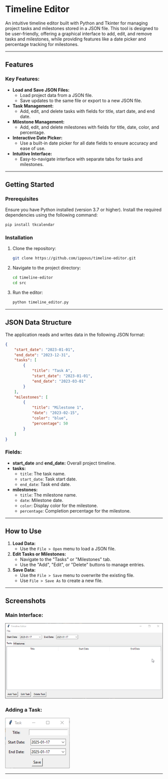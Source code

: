 # Timeline Editor

An intuitive timeline editor built with Python and Tkinter for managing project tasks and milestones stored in a JSON file. This tool is designed to be user-friendly, offering a graphical interface to add, edit, and remove tasks and milestones, while providing features like a date picker and percentage tracking for milestones.

---

## Features

### Key Features:
- **Load and Save JSON Files:**
  - Load project data from a JSON file.
  - Save updates to the same file or export to a new JSON file.
- **Task Management:**
  - Add, edit, and delete tasks with fields for title, start date, and end date.
- **Milestone Management:**
  - Add, edit, and delete milestones with fields for title, date, color, and percentage.
- **Interactive Date Picker:**
  - Use a built-in date picker for all date fields to ensure accuracy and ease of use.
- **Intuitive Interface:**
  - Easy-to-navigate interface with separate tabs for tasks and milestones.

---

## Getting Started

### Prerequisites
Ensure you have Python installed (version 3.7 or higher). Install the required dependencies using the following command:

```bash
pip install tkcalendar
```

### Installation
1. Clone the repository:
   ```bash
   git clone https://github.com/ippous/timeline-editor.git
   ```
2. Navigate to the project directory:
   ```bash
   cd timeline-editor
   cd src
   ```
3. Run the editor:
   ```bash
   python timeline_editor.py
   ```

---

## JSON Data Structure

The application reads and writes data in the following JSON format:

```json
{
    "start_date": "2023-01-01",
    "end_date": "2023-12-31",
    "tasks": [
        {
            "title": "Task A",
            "start_date": "2023-01-01",
            "end_date": "2023-03-01"
        }
    ],
    "milestones": [
        {
            "title": "Milestone 1",
            "date": "2023-02-15",
            "color": "blue",
            "percentage": 50
        }
    ]
}
```

### Fields:
- **start_date** and **end_date:** Overall project timeline.
- **tasks:**
  - `title`: The task name.
  - `start_date`: Task start date.
  - `end_date`: Task end date.
- **milestones:**
  - `title`: The milestone name.
  - `date`: Milestone date.
  - `color`: Display color for the milestone.
  - `percentage`: Completion percentage for the milestone.

---

## How to Use

1. **Load Data:**
   - Use the `File > Open` menu to load a JSON file.
2. **Edit Tasks or Milestones:**
   - Navigate to the "Tasks" or "Milestones" tab.
   - Use the "Add", "Edit", or "Delete" buttons to manage entries.
3. **Save Data:**
   - Use the `File > Save` menu to overwrite the existing file.
   - Use `File > Save As` to create a new file.

---

## Screenshots

### Main Interface:

![Main Interface](screenshots/maininterface.png)

### Adding a Task:

![Add Task](screenshots/add_task.png)

---

